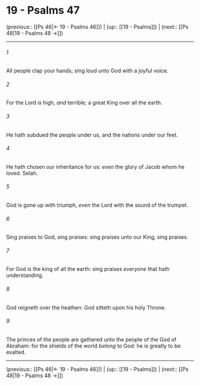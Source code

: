 # 19 - Psalms 47

(previous:: [[Ps 46|← 19 - Psalms 46]]) | (up:: [[19 - Psalms]]) | (next:: [[Ps 48|19 - Psalms 48 →]])

***


###### 1 
All people clap your hands; sing loud unto God with a joyful voice. 

###### 2 
For the Lord _is_ high, _and_ terrible; a great King over all the earth. 

###### 3 
He hath subdued the people under us, and the nations under our feet. 

###### 4 
He hath chosen our inheritance for us: _even_ the glory of Jacob whom he loved. Selah. 

###### 5 
God is gone up with triumph, _even_ the Lord with the sound of the trumpet. 

###### 6 
Sing praises to God, sing praises: sing praises unto our King, sing praises. 

###### 7 
For God _is_ the king of all the earth: sing praises _everyone_ that hath understanding. 

###### 8 
God reigneth over the heathen: God sitteth upon his holy Throne. 

###### 9 
The princes of the people are gathered unto the people of the God of Abraham: for the shields of the world _belong_ to God: he is greatly to be exalted.

***

(previous:: [[Ps 46|← 19 - Psalms 46]]) | (up:: [[19 - Psalms]]) | (next:: [[Ps 48|19 - Psalms 48 →]])

